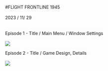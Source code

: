 #FLIGHT FRONTLINE 1945
</br>
</br>
2023 / 11/ 29 
</br>
</br>
</br>
Episode 1 - Title / Main Menu / Window Settings
</br>
</br>
<img src="https://github.com/opeak123/C-Console-game/blob/main/Flight%20Front%20Line%201945.png?raw=true">


Episode 2 - Title / Game Design, Details
</br>
</br>
<img src ="https://github.com/opeak123/C-Console-game/blob/main/Main%20Menu%201945.png?raw=true">
